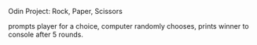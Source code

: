 Odin Project: Rock, Paper, Scissors

prompts player for a choice,
computer randomly chooses,
prints winner to console after 5 rounds.
